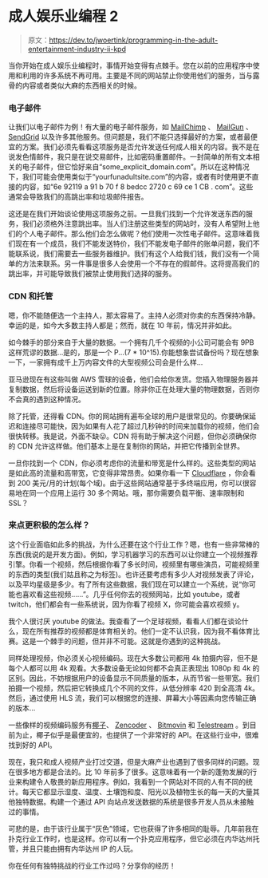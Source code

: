 # 成人娱乐业编程 2

> 原文：<https://dev.to/jwoertink/programming-in-the-adult-entertainment-industry-ii-kpd>

当你开始在成人娱乐业编程时，事情开始变得有点棘手。您在以前的应用程序中使用和利用的许多系统不再可用。主要是不同的网站禁止你使用他们的服务，当与露骨的内容或者类似大麻的东西相关的时候。

### 电子邮件

让我们以电子邮件为例！有大量的电子邮件服务，如 [MailChimp](https://mailchimp.com/) 、 [MailGun](https://www.mailgun.com/) 、 [SendGrid](https://sendgrid.com/) 以及许多其他服务。但问题是，我们不能只选择最好的方案，或者最便宜的方案。我们必须先看看这项服务是否允许发送任何成人相关的内容。我不是在说发色情邮件，我只是在说交易邮件，比如密码重置邮件。一封简单的所有文本相关的电子邮件，但它恰好来自“some_explicit_domain.com”。所以在这种情况下，我们可能会使用类似于“yourfunadultsite.com”的内容，或者有时使用更不直接的内容，如“6e 92119 a 91 b 70 f 8 bedcc 2720 c 69 ce 1 CB . com”。这些通常会导致我们的高跳出率和垃圾邮件报告。

这还是在我们开始谈论使用这项服务之前。一旦我们找到一个允许发送东西的服务，我们必须格外注意跳出率。当人们注册这些类型的网站时，没有人希望附上他们的个人电子邮件。那么他们会怎么做呢？他们使用一次性电子邮件。这意味着我们现在有一个成员，我们不能发送特价，我们不能发电子邮件的账单问题，我们不能联系说，我们需要去一些服务器维护。我们有这个人给我们钱，我们没有一个简单的方法来联系。另一件事是很多人会使用一个不存在的假邮件。这将提高我们的跳出率，并可能导致我们被禁止使用我们选择的服务。

### CDN 和托管

嗯，你不能随便选一个主持人，那太容易了。主持人必须对你卖的东西保持冷静。幸运的是，如今大多数主持人都是；然而，就在 10 年前，情况并非如此。

如今棘手的部分来自于大量的数据。一个拥有几千个视频的小公司可能会有 9PB 这样荒谬的数据...是的，那是一个 P...(7 * 10^15).你能想象尝试备份吗？现在想象一下，一家拥有成千上万内容文件的大型视频公司会是什么样...

亚马逊现在有这些叫做 AWS 雪球的设备，他们会给你发货。您插入物理服务器并复制数据，然后将设备运送到新的位置。除非你正在处理大量的物理数据，否则你不会真的遇到这种情况。

除了托管，还得看 CDN。你的网站拥有遍布全球的用户是很常见的。你要确保延迟和连接尽可能快，因为如果有人花了超过几秒钟的时间来加载你的视频，他们会很快转移。我是说，外面不缺😛。CDN 将有助于解决这个问题，但你必须确保你的 CDN 允许这样做。他们基本上是在复制你的网站，并把它传播到全世界。

一旦你找到一个 CDN，你必须考虑你的流量和带宽是什么样的。这些类型的网站是如此高的流量和高带宽，它变得非常昂贵。如果你看一下 [Cloudflare](https://www.cloudflare.com/plans/) ，你会看到 200 美元/月的计划(每个域)。由于这些网站通常基于多终端应用，你可以很容易地在同一个应用上运行 30 多个网站。哦，那你需要负载平衡、速率限制和 SSL？

### 来点更积极的怎么样？

这个行业面临如此多的挑战，为什么还要在这个行业工作？嗯，也有一些非常棒的东西(我说的是开发方面)。例如，学习机器学习的东西可以让你建立一个视频推荐引擎。你看一个视频，然后根据你看了多长时间，视频里有哪些演员，可能视频里的东西的类型(我们姑且称之为标签)。也许还要考虑有多少人对视频发表了评论，以及平均星级是多少。有了所有这些数据，我们现在可以建立一个系统，说“你可能也喜欢看这些视频……”。几乎任何你去的视频网站，比如 youtube，或者 twitch，他们都会有一些系统说，因为你看了视频 X，你可能会喜欢视频 y。

我个人很讨厌 youtube 的做法。我查看了一个足球视频，看看人们都在谈论什么，现在所有推荐的视频都是体育相关的。他们一定不认识我，因为我不看体育比赛。这是一个棘手的问题，但并非不可能。这就是你遇到的这种挑战。

同样处理视频，你必须关心视频编码。现在大多数公司都用 4k 拍摄内容，但不是每个人都可以用 4k 观看。大多数设备无论如何都不会真正表现出 1080p 和 4k 的区别。因此，不妨根据用户的设备显示不同质量的版本，从而节省一些带宽。我们拍摄一个视频，然后把它转换成几个不同的文件，从低分辨率 420 到全高清 4k。然后，通过使用 HLS 流，我们可以根据您的连接、屏幕大小等因素向您传输正确的版本...

一些像样的视频编码服务有[椰子](https://coconut.co/)、 [Zencoder](https://zencoder.com/en/) 、 [Bitmovin](https://bitmovin.com/encoding-service/) 和 [Telestream](http://www.telestream.net/) 。到目前为止，椰子似乎是最便宜的，也提供了一个非常好的 API。在这些行业中，很难找到好的 API。

现在，我只和成人视频产业打过交道，但是大麻产业也遇到了很多同样的问题。现在很多地方都是合法的。比 10 年前多了很多。这意味着有一个新的蓬勃发展的行业来构建令人敬畏的新应用程序。例如，我看到一个网站对不同的人有不同的统计。每天它都显示湿度、温度、土壤饱和度、阳光以及植物生长的每一天的大量其他独特数据。构建一个通过 API 向站点发送数据的系统是很多开发人员从未接触过的事情。

可悲的是，由于该行业属于“灰色”领域，它也获得了许多相同的耻辱。几年前我在扑克行业工作时，也是这样。你可以有一个扑克应用程序，但它必须在内华达州托管，并且只能由拥有内华达州 IP 的人玩。

你在任何有独特挑战的行业工作过吗？分享你的经历！